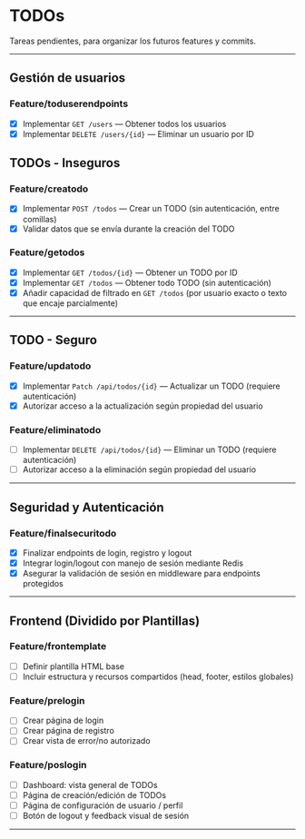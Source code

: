 # TODOs

Tareas pendientes, para organizar los futuros features y commits.

---

## Gestión de usuarios

### Feature/toduserendpoints
- [X] Implementar `GET /users` — Obtener todos los usuarios
- [X] Implementar `DELETE /users/{id}` — Eliminar un usuario por ID

## TODOs - Inseguros

### Feature/creatodo
- [X] Implementar `POST /todos` — Crear un TODO (sin autenticación, entre comillas)
- [X] Validar datos que se envía durante la creación del TODO

### Feature/getodos
- [X] Implementar `GET /todos/{id}` — Obtener un TODO por ID
- [X] Implementar `GET /todos` — Obtener todo TODO (sin autenticación)
- [X] Añadir capacidad de filtrado en `GET /todos` (por usuario exacto o texto que encaje parcialmente)

---

## TODO - Seguro

### Feature/updatodo
- [X] Implementar `Patch /api/todos/{id}` — Actualizar un TODO (requiere autenticación)
- [X] Autorizar acceso a la actualización según propiedad del usuario

### Feature/eliminatodo
- [ ] Implementar `DELETE /api/todos/{id}` — Eliminar un TODO (requiere autenticación)
- [ ] Autorizar acceso a la eliminación según propiedad del usuario

---

## Seguridad y Autenticación

### Feature/finalsecuritodo
- [X] Finalizar endpoints de login, registro y logout
- [X] Integrar login/logout con manejo de sesión mediante Redis
- [X] Asegurar la validación de sesión en middleware para endpoints protegidos

---

## Frontend (Dividido por Plantillas)

### Feature/frontemplate
- [ ] Definir plantilla HTML base
- [ ] Incluir estructura y recursos compartidos (head, footer, estilos globales)

### Feature/prelogin
- [ ] Crear página de login
- [ ] Crear página de registro
- [ ] Crear vista de error/no autorizado

### Feature/poslogin
- [ ] Dashboard: vista general de TODOs
- [ ] Página de creación/edición de TODOs
- [ ] Página de configuración de usuario / perfil
- [ ] Botón de logout y feedback visual de sesión

---